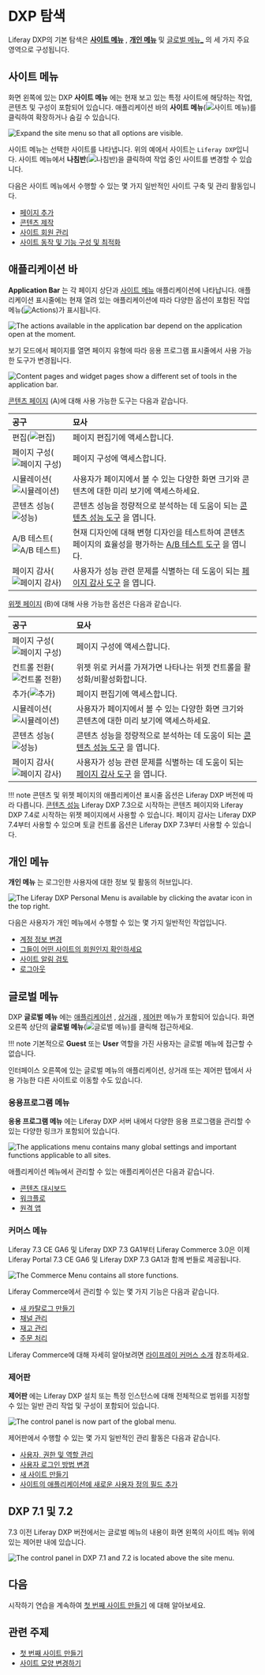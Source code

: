 # DXP 탐색

Liferay DXP의 기본 탐색은 [**사이트 메뉴**](#site-menu) , [**개인 메뉴**](#personal-menu) 및 [글로벌 메뉴_](#global-menu) 의 세 가지 주요 영역으로 구성됩니다.

## 사이트 메뉴

화면 왼쪽에 있는 DXP **사이트 메뉴** 에는 현재 보고 있는 특정 사이트에 해당하는 작업, 콘텐츠 및 구성이 포함되어 있습니다. 애플리케이션 바의 **사이트 메뉴**(![사이트 메뉴](../images/icon-menu.png))를 클릭하여 확장하거나 숨길 수 있습니다.

![Expand the site menu so that all options are visible.](./navigating-dxp/images/01.png)

사이트 메뉴는 선택한 사이트를 나타냅니다. 위의 예에서 사이트는 `Liferay DXP`입니다. 사이트 메뉴에서 **나침반**(![나침반](../images/icon-compass.png))을 클릭하여 작업 중인 사이트를 변경할 수 있습니다.

다음은 사이트 메뉴에서 수행할 수 있는 몇 가지 일반적인 사이트 구축 및 관리 활동입니다.

* [페이지 추가](../site-building/creating-pages/adding-pages/adding-a-page-to-a-site.md)
* [콘텐츠 제작](../content-authoring-and-management.md)
* [사이트 회원 관리](../site-building/sites/site-membership/adding-members-to-sites.md)
* [사이트 동작 및 기능 구성 및 최적화](../site-building.html)

## 애플리케이션 바

**Application Bar** 는 각 페이지 상단과 [사이트 메뉴](#site-menu) 애플리케이션에 나타납니다. 애플리케이션 표시줄에는 현재 열려 있는 애플리케이션에 따라 다양한 옵션이 포함된 작업 메뉴(![Actions](../images/icon-actions.png))가 표시됩니다.

![The actions available in the application bar depend on the application open at the moment.](./navigating-dxp/images/02.png)

보기 모드에서 페이지를 열면 페이지 유형에 따라 응용 프로그램 표시줄에서 사용 가능한 도구가 변경됩니다.

![Content pages and widget pages show a different set of tools in the application bar.](./navigating-dxp/images/03.png)

[콘텐츠 페이지](../site-building/creating-pages/using-content-pages.md) (A)에 대해 사용 가능한 도구는 다음과 같습니다.

| 공구                                                                    | 묘사                                                                                                                                                                       |
| :-------------------------------------------------------------------- | :----------------------------------------------------------------------------------------------------------------------------------------------------------------------- |
| 편집(![편집](../images/icon-edit.png))                 | 페이지 편집기에 액세스합니다.                                                                                                                                                         |
| 페이지 구성(![페이지 구성](../images/icon-settings.png))     | 페이지 구성에 액세스합니다.                                                                                                                                                          |
| 시뮬레이션(![시뮬레이션](../images/icon-simulation.png))     | 사용자가 페이지에서 볼 수 있는 다양한 화면 크기와 콘텐츠에 대한 미리 보기에 액세스하세요.                                                                                                                      |
| 콘텐츠 성능(![성능](../images/icon-analytics.png))        | 콘텐츠 성능을 정량적으로 분석하는 데 도움이 되는 [콘텐츠 성능 도구](./../content-authoring-and-management/page-performance-and-accessibility/about-the-content-performance-tool.md) 을 엽니다. |
| A/B 테스트(![A/B 테스트](../images/icon-ab-testing.png)) | 현재 디자인에 대해 변형 디자인을 테스트하여 콘텐츠 페이지의 효율성을 평가하는 [A/B 테스트 도구](./../site-building/optimizing-sites/ab-testing/ab-testing.md) 을 엽니다.                                  |
| 페이지 감사(![페이지 감사](../images/icon-information.png))  | 사용자가 성능 관련 문제를 식별하는 데 도움이 되는 [페이지 감사 도구](./../content-authoring-and-management/page-performance-and-accessibility/about-the-page-audit-tool.md) 을 엽니다.         |

[위젯 페이지](../site-building/creating-pages/using-widget-pages/adding-widgets-to-a-page.md) (B)에 대해 사용 가능한 옵션은 다음과 같습니다.

| 공구                                                                   | 묘사                                                                                                                                                                       |
| :------------------------------------------------------------------- | :----------------------------------------------------------------------------------------------------------------------------------------------------------------------- |
| 페이지 구성(![페이지 구성](../images/icon-settings.png))    | 페이지 구성에 액세스합니다.                                                                                                                                                          |
| 컨트롤 전환(![컨트롤 전환](../images/icon-preview.png))     | 위젯 위로 커서를 가져가면 나타나는 위젯 컨트롤을 활성화/비활성화합니다.                                                                                                                                 |
| 추가(![추가](../images/icon-plus.png))                | 페이지 편집기에 액세스합니다.                                                                                                                                                         |
| 시뮬레이션(![시뮬레이션](../images/icon-simulation.png))    | 사용자가 페이지에서 볼 수 있는 다양한 화면 크기와 콘텐츠에 대한 미리 보기에 액세스하세요.                                                                                                                      |
| 콘텐츠 성능(![성능](../images/icon-analytics.png))       | 콘텐츠 성능을 정량적으로 분석하는 데 도움이 되는 [콘텐츠 성능 도구](./../content-authoring-and-management/page-performance-and-accessibility/about-the-content-performance-tool.md) 을 엽니다. |
| 페이지 감사(![페이지 감사](../images/icon-information.png)) | 사용자가 성능 관련 문제를 식별하는 데 도움이 되는 [페이지 감사 도구](./../content-authoring-and-management/page-performance-and-accessibility/about-the-page-audit-tool.md) 을 엽니다.         |

!!! note
콘텐츠 및 위젯 페이지의 애플리케이션 표시줄 옵션은 Liferay DXP 버전에 따라 다릅니다. [콘텐츠 성능](../content-authoring-and-management/page-performance-and-accessibility/about-the-content-performance-tool.md) Liferay DXP 7.3으로 시작하는 콘텐츠 페이지와 Liferay DXP 7.4로 시작하는 위젯 페이지에서 사용할 수 있습니다. 페이지 감사는 Liferay DXP 7.4부터 사용할 수 있으며 토글 컨트롤 옵션은 Liferay DXP 7.3부터 사용할 수 있습니다.

## 개인 메뉴

**개인 메뉴** 는 로그인한 사용자에 대한 정보 및 활동의 허브입니다.

![The Liferay DXP Personal Menu is available by clicking the avatar icon in the top right.](./navigating-dxp/images/04.png)

다음은 사용자가 개인 메뉴에서 수행할 수 있는 몇 가지 일반적인 작업입니다.

* [계정 정보 변경](./introduction-to-the-admin-account.md#changing-account-information)
* [그들이 어떤 사이트의 회원인지 확인하세요](../site-building/sites/site-membership/adding-members-to-sites.md)
* [사이트 알림 검토](../collaboration-and-social/notifications-and-requests/user-guide/managing-notifications-and-requests.md)
* [로그아웃](./introduction-to-the-admin-account.md#signing-out)

## 글로벌 메뉴

DXP **글로벌 메뉴** 에는 [애플리케이션](#applications-menu) , [상거래](#commerce-menu) , [제어판](#control-panel) 메뉴가 포함되어 있습니다. 화면 오른쪽 상단의 **글로벌 메뉴**(![글로벌 메뉴](../images/icon-applications-menu.png))를 클릭해 접근하세요.

!!! note
기본적으로 **Guest** 또는 **User** 역할을 가진 사용자는 글로벌 메뉴에 접근할 수 없습니다.

인터페이스 오른쪽에 있는 글로벌 메뉴의 애플리케이션, 상거래 또는 제어판 탭에서 사용 가능한 다른 사이트로 이동할 수도 있습니다.

### 응용프로그램 메뉴

**응용 프로그램 메뉴** 에는 Liferay DXP 서버 내에서 다양한 응용 프로그램을 관리할 수 있는 다양한 링크가 포함되어 있습니다.

![The applications menu contains many global settings and important functions applicable to all sites.](./navigating-dxp/images/05.png)

애플리케이션 메뉴에서 관리할 수 있는 애플리케이션은 다음과 같습니다.

* [콘텐츠 대시보드](../content-authoring-and-management/content-dashboard.md)
* [워크플로](../process-automation/workflow/introduction-to-workflow.md)
* [원격 앱](../building-applications/client-extensions/frontend-client-extensions.md#custom-element-client-extensions)

### 커머스 메뉴

Liferay 7.3 CE GA6 및 Liferay DXP 7.3 GA1부터 Liferay Commerce 3.0은 이제 Liferay Portal 7.3 CE GA6 및 Liferay DXP 7.3 GA1과 함께 번들로 제공됩니다.

![The Commerce Menu contains all store functions.](./navigating-dxp/images/06.png)

Liferay Commerce에서 관리할 수 있는 몇 가지 기능은 다음과 같습니다.

* [새 카탈로그 만들기](https://learn.liferay.com/w/commerce/product-management/catalogs/creating-a-new-catalog)
* [채널 관리](https://learn.liferay.com/ko/w/commerce/store-management/channels/managing-channels)
* [재고 관리](https://learn.liferay.com/w/commerce/inventory-management)
* [주문 처리](https://learn.liferay.com/w/commerce/order-management/orders/processing-an-order)

Liferay Commerce에 대해 자세히 알아보려면 [라이프레이 커머스 소개](https://learn.liferay.com/w/commerce/starting-a-store/introduction-to-liferay-commerce) 참조하세요.

### 제어판


**제어판** 에는 Liferay DXP 설치 또는 특정 인스턴스에 대해 전체적으로 범위를 지정할 수 있는 일반 관리 작업 및 구성이 포함되어 있습니다.

![The control panel is now part of the global menu.](./navigating-dxp/images/07.png)

제어판에서 수행할 수 있는 몇 가지 일반적인 관리 활동은 다음과 같습니다.

* [사용자, 권한 및 역할 관리](../users-and-permissions/users/adding-and-managing-users.md)
* [사용자 로그인 방법 변경](../installation-and-upgrades/securing-liferay/authentication-basics.md)
* [새 사이트 만들기](../site-building/sites/adding-a-site.md)
* [사이트의 애플리케이션에 새로운 사용자 정의 필드 추가](./../system-administration/configuring-liferay/adding-custom-fields.md)

## DXP 7.1 및 7.2

7.3 이전 Liferay DXP 버전에서는 글로벌 메뉴의 내용이 화면 왼쪽의 사이트 메뉴 위에 있는 제어판 내에 있습니다.

![The control panel in DXP 7.1 and 7.2 is located above the site menu.](./navigating-dxp/images/08.png)

## 다음

시작하기 연습을 계속하여 [첫 번째 사이트 만들기](./creating-your-first-site.md) 에 대해 알아보세요.

## 관련 주제

* [첫 번째 사이트 만들기](./creating-your-first-site.md)
* [사이트 모양 변경하기](./changing-your-sites-appearance.md)
